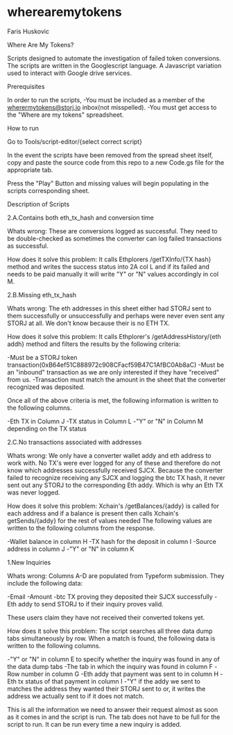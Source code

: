 # wherearemytokens

Faris Huskovic 

Where Are My Tokens?

Scripts designed to automate the investigation of failed token conversions. The scripts are written
in the Googlescript language. A Javascript variation used to interact with Google drive services.

Prerequisites

In order to run the scripts, 
-You must be included as a member of the wherermytokens@storj.io inbox(not misspelled).
-You must get access to the "Where are my tokens" spreadsheet.

How to run

Go to Tools/script-editor/{select correct script}

In the event the scripts have been removed from the spread sheet itself, copy and paste the source code 
from this repo to a new Code.gs file for the appropriate tab.

Press the "Play" Button and missing values will begin populating in the scripts corresponding sheet.

Description of Scripts 

2.A.Contains both eth_tx_hash and conversion time

Whats wrong: These are conversions logged as successful. They need to be double-checked as sometimes the converter can log failed transactions as successful.

How does it solve this problem: It calls Ethplorers /getTXInfo/{TX hash} method and writes the success status
into 2A col L and if its failed and needs to be paid manually it will write "Y" or "N" values accordingly in
col M.

2.B.Missing eth_tx_hash

Whats wrong: The eth addresses in this sheet either had STORJ sent to them successfully or unsuccessfully
and perhaps were never even sent any STORJ at all. We don't know because their is no ETH TX.

How does it solve this problem: It calls Ethplorer's /getAddressHistory/{eth addh} method and filters the
results by the following criteria:

-Must be a STORJ token transaction(0xB64ef51C888972c908CFacf59B47C1AfBC0Ab8aC)
-Must be an "inbound" transaction as we are only interested if they have "received" from us.
-Transaction must match the amount in the sheet that the converter recognized was deposited.

Once all of the above criteria is met, the following information is written to the following columns.

-Eth TX in Column J
-TX status in Column L
-"Y" or "N" in Column M depending on the TX status

2.C.No transactions associated with addresses

Whats wrong: We only have a converter wallet addy and eth address to work with. No TX's were ever logged for 
any of these and therefore do not know which addresses successfully received SJCX. Because the converter
failed to recognize receiving any SJCX and logging the btc TX hash, it never sent out any STORJ to the 
corresponding Eth addy. Which is why an Eth TX was never logged.

How does it solve this problem: Xchain's /getBalances/{addy} is called for each address and if a balance is 
present then calls Xchain's getSends/{addy} for the rest of values needed The following values are written to 
the following columns from the response.

-Wallet balance in column H
-TX hash for the deposit in column I
-Source address in column J
-"Y" or "N" in column K


1.New Inquiries

Whats wrong: Columns A-D are populated from Typeform submission. They include the following data:

-Email
-Amount
-btc TX proving they deposited their SJCX successfully 
-Eth addy to send STORJ to if their inquiry proves valid.

These users claim they have not received their converted tokens yet.

How does it solve this problem: The script searches all three data dump tabs simultaneously by row. When a match is
found, the following data is written to the following columns.

-"Y" or "N" in column E to specify whether the inquiry was found in any of the data dump tabs
-The tab in which the inquiry was found in column F
-Row number in column G
-Eth addy that payment was sent to in column H
-Eth tx status of that payment in column I
-"Y" if the addy we sent to matches the address they wanted their STORJ sent to or, it writes the address we
actually sent to if it does not match.

This is all the information we need to answer their request almost as soon as it comes in and the script is run.
The tab does not have to be full for the script to run. It can be run every time a new inquiry is added.


